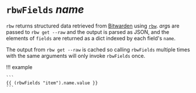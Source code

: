 # `rbwFields` *name*

`rbw` returns structured data retrieved from [Bitwarden](https://bitwarden.com)
using [`rbw`](https://github.com/doy/rbw). *arg*s are passed to `rbw get --raw`
and the output is parsed as JSON, and the elements of `fields` are returned as a dict
indexed by each field's `name`.

The output from `rbw get --raw` is cached so calling `rbwFields` multiple times with
the same arguments will only invoke `rbwFields` once.

!!! example

    ```
    {{ (rbwFields "item").name.value }}
    ```
